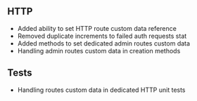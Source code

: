 ## HTTP
- Added ability to set HTTP route custom data reference
- Removed duplicate increments to failed auth requests stat
- Added methods to set dedicated admin routes custom data
- Handling admin routes custom data in creation methods

## Tests
- Handling routes custom data in dedicated HTTP unit tests
